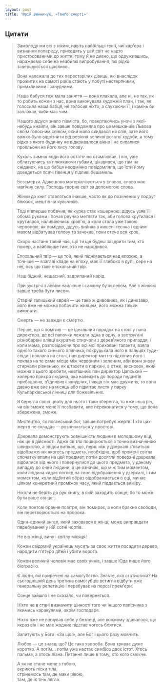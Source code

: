 ```yaml
---
layout: post
title: 'Юрій Винничук, «Танґо смерті»'
---
```


## Цитати

>Замолоду ми всі є ніким, навіть найбільші генії, чиї кар'єра і визнання попереду, приходять у цей світ не надто пристосованими до життя, тому й не дивно, що одружившись, наражаємо себе на неабиякі випробування, які рідко завершуються щасливо.

>Вона належала до тих перестарілих дівиць, які внаслідок прожитих на самоті років стають у побуті нестерпними, примхливими і занудними.

>Наша бабуся теж мала заняття — вона плакала, але ні, не так, як то робить кожен з нас, вона виконувала художній плач, і так, як голосила наша бабця, не голосив ніхто, а слухаючи її, і камінь би заплакав, якби мав чим.

>Нашого дідуся знало півміста, бо, повертаючись уночі з якої-небудь кнайпи, він завше повідомляв про це мешканців Львова своїм голосним співом, який мало скидався на спів, зате його важко було відрізнити від ревіння великої рогатої худоби, а тому рідко з якого будинку не відкривалося вікно і не сипалися прокльони на його лису голову.

>Кухоль зимної води його остаточно отямлював, і він, уже облизуючись та плямкаючи губами, цікавився, що там на сніданок, на що бабця неодмінно повідомляла, що їсти йому доведеться псячі гівенця у підливі бешамель.

>Безсмертя. Адже воно матеріалізується у словах, слово має магічну силу. Господь творив світ за допомогою слова.

>Жінки до книг ставляться інакше, часто як до позичених у подруг блюзок, мештів чи кульчиків.

>Тоді я вперше побачив, як курка стає кошерною: дідусь узяв її обома руками і почав рвучко метляти так, аби голова крутилася і крутилася, наливаючись кров'ю, а коли стала уже такою червоною, як помідор, дідусь вийняв з кишені тесака і одним махом відбатував голову та зачекав, поки стече вся кров.

>Скоро настане такий час, що ти ще будеш заздрити тим, хто помер, а найбільше тим, хто не народився.

>Епохальний твір — це той, який піднімається над епохою, а точніше — взагалі кладе на епоху, має її глибоко в дупі, сере на неї, ось що таке епохальний твір.

>Наш бідний, нещасний, задрипаний нарід.

>При зустрічі з левом найліпше і самому бути левом. Але з жінкою завше треба бути лисом.

>Старий галицький єврей — це така ж дивовижа, як і динозавр, його вже не можна побачити живцем, його можна тільки викопати.

>Смерть — не завжди є смертю.

>Перше, що я помітив — це ідеальний порядок на столі у пана директора, де всі папочки лежали одна в одну, а застругані різнобарвні олівці акуратно стирчали з дерев'яного приладдя, і коли мама, розповідаючи про всі мої приховані таланти, взяла одного такого синього олівчика, покруцькала його в пальцях туди-сюди і поклала на столі, пан директор миттю підхопив його і поклав на те саме місце між червоним і зеленим, аби вони знову стирчали рівненько, як штахети в паркані, а отже, висновок, який можна з цього зробити, невтішний: пан директор Цапський — холерно прикра людина, яка належить до породи педантів прибацаних, в'їдливих і занудних, і якщо він має дружину, то вона давно вже виє на місяць або підмітає листя у парку Кульпарківської лічниці для божевільних.

>Я берегла свою цноту для нього і таки зберегла, то вже інша річ, чи він зможе мене її позбавити, але переконатися у тому, що вона збережена, зможе.

>Мистецтво, як поганський бог, завше потребує жертв. І хто цих жертв не складає — розчиняється у просторі.

>Дзеркала демонструють зовнішність людини в молодшому віці, ніж це в дійсності. Адже світло поширюється з точно визначеною швидкістю, а звідси витікає, що, перш ніж у дзеркалі з'явиться відображення якогось предмета, необхідно, щоб промені світла спочатку впали на цей предмет, потім досягли поверхні дзеркала, відбилися від нього і повернулися до цього предмета, у даному випадку до очей людини, а це означає, що між тим моментом, коли людина кидає погляд на своє відображення у дзеркалі, і тим моментом, коли відбитий образ відображається в оці, минає цілком конкретний проміжок часу, який піддається виміру.

>Ніколи не беріть до рук книгу, в якій заходить сонце, бо то може бути ваше сонце…

>Коли поетові бракне повітря, він помирає, а коли бракне свободи, він перетворюється на пророка.

>Один-єдиний ангел, який заховався в жінці, може виправдати перебування у ній сотні чортів.

>Не вір жінці, вину і світлу місяця!

>Кожен свідомий українець мусить за своє життя посадити дерево, народити п'ятеро дітей і убити ворога.

>Кожен великий чоловік має своїх учнів, і завше Юда пише його біографію.

>Є люди, які приречені на самогубство. Знаєте, яка статистика? На сьогоднішній день третина самогубців встигла відбути уже генеральну репетицію і перебуває на порозі прем'єри.

>Сонце зайшло і не сказало, чи повернеться.

>Ніхто не в стані визначити цінності того чи іншого папірчика з якимись каракулями, окрім господаря.

>Ніхто вже не відчував себе у безпеці, але кожному здавалося, що якраз він і не має жодних підстав чогось боятися.

>Запитують у Бога: «За що!», але Бог і цього разу мовчить.

>Любов — це знаєш що? Це така хвороба. Вона триває дуже коротко. А потім… потім уже настає симбіоз двох істот. Хтось пальма, а хтось ліана. Питання лише в тому, хто кого смокче.

>А як не стане мене з тобою,  
>вкриють піски тіла,  
>стрінемось там, де маки рікою,  
>там, де їх тінь лягла.  
